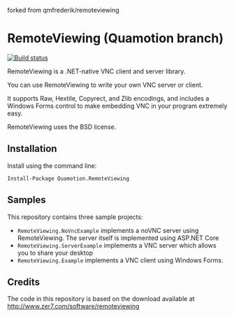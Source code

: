 forked from qmfrederik/remoteviewing

# RemoteViewing (Quamotion branch)
[![Build status](https://ci.appveyor.com/api/projects/status/cglx3gjok6a8w6mv?svg=true)](https://ci.appveyor.com/project/qmfrederik/remoteviewing)

RemoteViewing is a .NET-native VNC client and server library.

You can use RemoteViewing to write your own VNC server or client.

It supports Raw, Hextile, Copyrect, and Zlib encodings, and includes a Windows Forms control to make embedding VNC in your program extremely easy.

RemoteViewing uses the BSD license.

## Installation

Install using the command line:

```
Install-Package Quamotion.RemoteViewing
```

## Samples

This repository contains three sample projects:

- `RemoteViewing.NoVncExample` implements a noVNC server using RemoteViewing. The server itself is implemented using ASP.NET Core
- `RemoteViewing.ServerExample` implements a VNC server which allows you to share your desktop
- `RemoteViewing.Example` implements a VNC client using Windows Forms.

## Credits
The code in this repository is based on the download available at
http://www.zer7.com/software/remoteviewing
